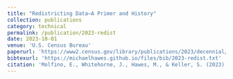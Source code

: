 ```yaml
---
title: "Redistricting Data—A Primer and History"
collection: publications
category: technical
permalink: /publication/2023-redist
date: 2023-10-01
venue: 'U.S. Census Bureau'
paperurl: 'https://www2.census.gov/library/publications/2023/decennial/redistricting-primer-history.pdf'
bibtexurl: 'https://michaelhawes.github.io/files/bib/2023-redist.txt'
citation: 'Molfino, E., Whitehorne, J., Hawes, M., & Keller, S. (2023). Redistricting Data—A Primer and History. U.S. Census Bureau. https://www2.census.gov/library/publications/2023/decennial/redistricting-primer-history.pdf'
---
```

